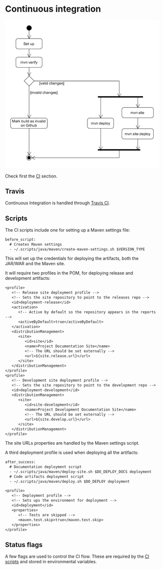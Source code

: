 # Continuous integration

![CI flow][ci_flow]

Check first the [CI][ci] section.

## Travis

Continuous Integration is handled through [Travis CI][travis].

## Scripts

The CI scripts include one for setting up a Maven settings file:

```
before_script:
  # Creates Maven settings
  - ~/.scripts/java/maven/create-maven-settings.sh $VERSION_TYPE
```

This will set up the credentials for deploying the artifacts, both the JAR/WAR and the Maven site.

It will require two profiles in the POM, for deploying release and development artifacts:

```
<profile>
   <!-- Release site deployment profile -->
   <!-- Sets the site repository to point to the releases repo -->
   <id>deployment-release</id>
   <activation>
      <!-- Active by default so the repository appears in the reports -->
      <activeByDefault>true</activeByDefault>
   </activation>
   <distributionManagement>
      <site>
         <id>site</id>
         <name>Project Documentation Site</name>
         <!-- The URL should be set externally -->
         <url>${site.release.url}</url>
      </site>
   </distributionManagement>
</profile>
<profile>
   <!-- Development site deployment profile -->
   <!-- Sets the site repository to point to the development repo -->
   <id>deployment-development</id>
   <distributionManagement>
      <site>
         <id>site-development</id>
         <name>Project Development Documentation Site</name>
         <!-- The URL should be set externally -->
         <url>${site.develop.url}</url>
      </site>
   </distributionManagement>
</profile>
```

The site URLs properties are handled by the Maven settings script.

A third deployment profile is used when deploying all the artifacts:

```
after_success:
  # Documentation deployment script
  - ~/.scripts/java/maven/deploy-site.sh $DO_DEPLOY_DOCS deployment
  # Code artifacts deployment script
  - ~/.scripts/java/maven/deploy.sh $DO_DEPLOY deployment
```

```
<profile>
   <!-- Deployment profile -->
   <!-- Sets ups the environment for deployment -->
   <id>deployment</id>
   <properties>
      <!-- Tests are skipped -->
      <maven.test.skip>true</maven.test.skip>
   </properties>
</profile>
```

## Status flags

A few flags are used to control the CI flow. These are required by the [CI scripts][scripts_repo] and stored in environmental variables.


[ci]: ../general/ci.md

[ci_flow]: ../img/diagram/ci_java_activity.png
[scripts_repo]: https://github.com/Bernardo-MG/ci-shell-scripts
[travis]: https://travis-ci.org/

